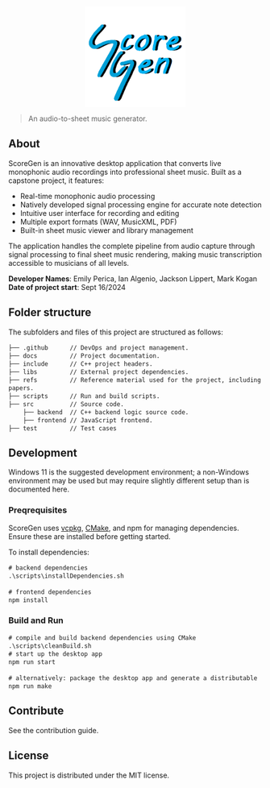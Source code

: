 <img src="src/frontend/assets/SG.png" 
        alt="ScoreGen logo" 
        width="200" 
        height="200" 
        style="display: block; margin: 0 auto" />

> An audio-to-sheet music generator. 

## About
ScoreGen is an innovative desktop application that converts live monophonic audio recordings into professional sheet music. Built as a capstone project, it features:

- Real-time monophonic audio processing
- Natively developed signal processing engine for accurate note detection
- Intuitive user interface for recording and editing
- Multiple export formats (WAV, MusicXML, PDF)
- Built-in sheet music viewer and library management

The application handles the complete pipeline from audio capture through signal processing to final sheet music rendering, making music transcription accessible to musicians of all levels.

**Developer Names**: Emily Perica, Ian Algenio, Jackson Lippert, Mark Kogan  
**Date of project start**: Sept 16/2024 



## Folder structure
The subfolders and files of this project are structured as follows:

    ├── .github      // DevOps and project management.
    ├── docs         // Project documentation.
    ├── include      // C++ project headers.
    ├── libs         // External project dependencies.
    ├── refs         // Reference material used for the project, including papers. 
    ├── scripts      // Run and build scripts.
    ├── src          // Source code.
        ├── backend  // C++ backend logic source code.
        ├── frontend // JavaScript frontend.
    ├── test         // Test cases


## Development
Windows 11 is the suggested development environment; a non-Windows environment may be used but may require slightly different setup than is documented here.

### Preqrequisites
ScoreGen uses [vcpkg](https://learn.microsoft.com/en-us/vcpkg/get_started/overview), [CMake](https://cmake.org/download/), and npm for managing dependencies. Ensure these are installed before getting started.

To install dependencies:

```
# backend dependencies
.\scripts\installDependencies.sh

# frontend dependencies
npm install
```

### Build and Run
```
# compile and build backend dependencies using CMake
.\scripts\cleanBuild.sh 
# start up the desktop app
npm run start

# alternatively: package the desktop app and generate a distributable
npm run make 
```

## Contribute
See the contribution guide.

## License
This project is distributed under the MIT license.
